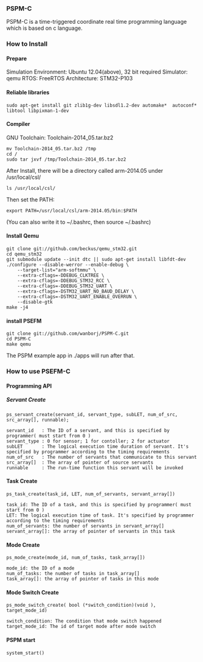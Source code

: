 ### PSPM-C

PSPM-C is a time-triggered coordinate real time programming language which is based on c language.


### How to Install

#### Prepare

Simulation Environment: Ubuntu 12.04(above), 32 bit required
Simulator: qemu
RTOS: FreeRTOS
Architecture: STM32-P103

#### Reliable libraries

```
sudo apt-get install git zlib1g-dev libsdl1.2-dev automake*  autoconf* libtool libpixman-1-dev
```

#### Compiler

GNU Toolchain: Toolchain-2014_05.tar.bz2

```
mv Toolchain-2014_05.tar.bz2 /tmp
cd /
sudo tar jxvf /tmp/Toolchain-2014_05.tar.bz2
```

After Install, there will be a directory called arm-2014.05 under /usr/local/csl/
```
ls /usr/local/csl/
```

Then set the PATH:
```
export PATH=/usr/local/csl/arm-2014.05/bin:$PATH
```
(You can also write it to ~/.bashrc, then source ~/.bashrc)

#### Install Qemu
```
git clone git://github.com/beckus/qemu_stm32.git
cd qemu_stm32
git submodule update --init dtc || sudo apt-get install libfdt-dev
./configure --disable-werror --enable-debug \
    --target-list="arm-softmmu" \
    --extra-cflags=-DDEBUG_CLKTREE \
    --extra-cflags=-DDEBUG_STM32_RCC \
    --extra-cflags=-DDEBUG_STM32_UART \
    --extra-cflags=-DSTM32_UART_NO_BAUD_DELAY \
    --extra-cflags=-DSTM32_UART_ENABLE_OVERRUN \
    --disable-gtk
make -j4
```

#### install PSEFM
```
git clone git://github.com/wanborj/PSPM-C.git
cd PSPM-C
make qemu
```

The PSPM example app in ./apps will run after that.


### How to use PSEFM-C

#### Programming API

##### Servant Create

```
ps_servant_create(servant_id, servant_type, subLET, num_of_src, src_array[], runnable);

servant_id   : The ID of a servant, and this is specified by programmer( must start from 0 )
servant_type : 0 for sensor; 1 for contoller; 2 for actuator
subLET       : The logical execution time duration of servant. It's specified by programmer according to the timing requirements
num_of_src   : The number of servants that communicate to this servant
src_array[]  : The array of pointer of source servants
runnable     : The run-time function this servant will be invoked
```
#### Task Create
```
ps_task_create(task_id, LET, num_of_servants, servant_array[])

task_id: The ID of a task, and this is specified by programmer( must start from 0 )
LET: The logical execution time of task. It's specified by programmer according to the timing requirements
num_of_servants: the number of servants in servant_array[]
servant_array[]: the array of pointer of servants in this task
```

#### Mode Create
```
ps_mode_create(mode_id, num_of_tasks, task_array[])

mode_id: the ID of a mode
num_of_tasks: the number of tasks in task_array[]
task_array[]: the array of pointer of tasks in this mode

```

#### Mode Switch Create
```
ps_mode_switch_create( bool (*switch_condition)(void ),  target_mode_id)

switch_condition: The condition that mode switch happened
target_mode_id: The id of target mode after mode switch
```

#### PSPM start
```
system_start()
```



